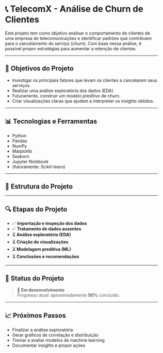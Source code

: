 # 📞 TelecomX - Análise de Churn de Clientes

Este projeto tem como objetivo analisar o comportamento de clientes de uma empresa de telecomunicações e identificar padrões que contribuem para o cancelamento do serviço (churn). Com base nessa análise, é possível propor estratégias para aumentar a retenção de clientes.

---

## 🚀 Objetivos do Projeto

- Investigar os principais fatores que levam os clientes a cancelarem seus serviços.
- Realizar uma análise exploratória dos dados (EDA).
- Futuramente, construir um modelo preditivo de churn.
- Criar visualizações claras que ajudem a interpretar os insights obtidos.

---

## 📊 Tecnologias e Ferramentas

- Python
- Pandas
- NumPy
- Matplotlib
- Seaborn
- Jupyter Notebook
- (futuramente: Scikit-learn)

---

## 📂 Estrutura do Projeto


---

## 🔍 Etapas do Projeto

- ✅ **Importação e inspeção dos dados**
- ✅ **Tratamento de dados ausentes**
- ⏳ **Análise exploratória (EDA)**
- ⏳ **Criação de visualizações**
- ⏳ **Modelagem preditiva (ML)**
- ⏳ **Conclusões e recomendações**

---

## 📌 Status do Projeto

> 📍 **Em desenvolvimento**  
> Progresso atual: aproximadamente **50%** concluído.

---

## 📈 Próximos Passos

- Finalizar a análise exploratória
- Gerar gráficos de correlação e distribuição
- Treinar e avaliar modelos de machine learning
- Documentar insights e propor ações


